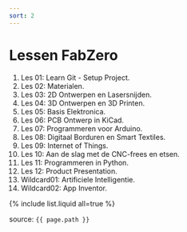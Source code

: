 ```yaml
---
sort: 2
---
```


# Lessen FabZero

1. Les 01: Learn Git - Setup Project.
2. Les 02: Materialen.
3. Les 03: 2D Ontwerpen en Lasersnijden.
4. Les 04: 3D Ontwerpen en 3D Printen.
5. Les 05: Basis Elektronica.
6. Les 06: PCB Ontwerp in KiCad.
7. Les 07: Programmeren voor Arduino.
8. Les 08: Digitaal Borduren en Smart Textiles.
9. Les 09: Internet of Things.
10. Les 10: Aan de slag met de CNC-frees en etsen.
11. Les 11: Programmeren in Python.
12. Les 12: Product Presentation.
13. Wildcard01: Artificiele Intelligentie.
14. Wildcard02: App Inventor.

{% include list.liquid all=true %}

source: `{{ page.path }}`
